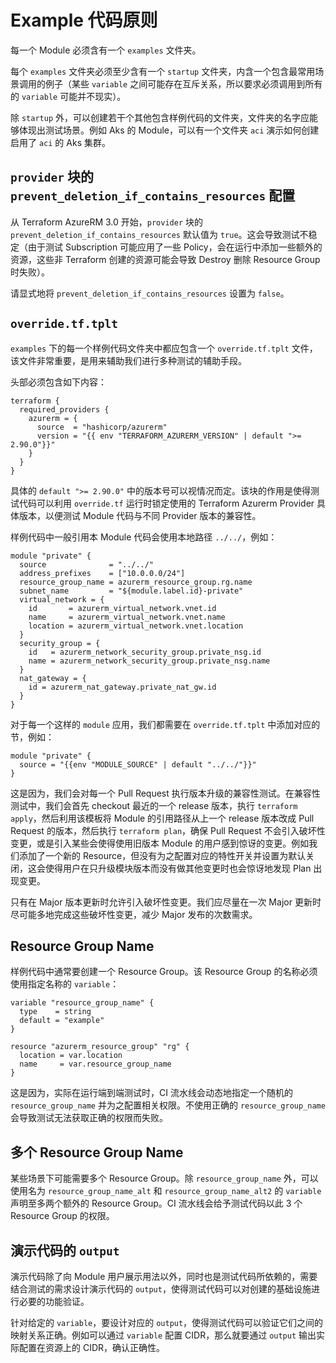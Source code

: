 # Example 代码原则

每一个 Module 必须含有一个 `examples` 文件夹。

每个 `examples` 文件夹必须至少含有一个 `startup` 文件夹，内含一个包含最常用场景调用的例子（某些 `variable` 之间可能存在互斥关系，所以要求必须调用到所有的 `variable` 可能并不现实）。

除 `startup` 外，可以创建若干个其他包含样例代码的文件夹，文件夹的名字应能够体现出测试场景。例如 Aks 的 Module，可以有一个文件夹 `aci` 演示如何创建启用了 `aci` 的 Aks 集群。

## `provider` 块的 `prevent_deletion_if_contains_resources` 配置

从 Terraform AzureRM 3.0 开始，`provider` 块的 `prevent_deletion_if_contains_resources` 默认值为 `true`。这会导致测试不稳定（由于测试 Subscription 可能应用了一些 Policy，会在运行中添加一些额外的资源，这些非 Terraform 创建的资源可能会导致 Destroy 删除 Resource Group 时失败）。

请显式地将 `prevent_deletion_if_contains_resources` 设置为 `false`。

## `override.tf.tplt`

`examples` 下的每一个样例代码文件夹中都应包含一个 `override.tf.tplt` 文件，该文件非常重要，是用来辅助我们进行多种测试的辅助手段。

头部必须包含如下内容：

```hcl
terraform {
  required_providers {
    azurerm = {
      source  = "hashicorp/azurerm"
      version = "{{ env "TERRAFORM_AZURERM_VERSION" | default ">= 2.90.0"}}"
    }
  }
}
```

具体的 `default ">= 2.90.0"` 中的版本号可以视情况而定。该块的作用是使得测试代码可以利用 `override.tf` 运行时锁定使用的 Terraform Azurerm Provider 具体版本，以便测试 Module 代码与不同 Provider 版本的兼容性。

样例代码中一般引用本 Module 代码会使用本地路径 `../../`，例如：

```hcl
module "private" {
  source              = "../../"
  address_prefixes    = ["10.0.0.0/24"]
  resource_group_name = azurerm_resource_group.rg.name
  subnet_name         = "${module.label.id}-private"
  virtual_network = {
    id       = azurerm_virtual_network.vnet.id
    name     = azurerm_virtual_network.vnet.name
    location = azurerm_virtual_network.vnet.location
  }
  security_group = {
    id   = azurerm_network_security_group.private_nsg.id
    name = azurerm_network_security_group.private_nsg.name
  }
  nat_gateway = {
    id = azurerm_nat_gateway.private_nat_gw.id
  }
}
```

对于每一个这样的 `module` 应用，我们都需要在 `override.tf.tplt` 中添加对应的节，例如：

```hcl
module "private" {
  source = "{{env "MODULE_SOURCE" | default "../../"}}"
}
```

这是因为，我们会对每一个 Pull Request 执行版本升级的兼容性测试。在兼容性测试中，我们会首先 checkout 最近的一个 release 版本，执行 `terraform apply`，然后利用该模板将 Module 的引用路径从上一个 release 版本改成 Pull Request 的版本，然后执行 `terraform plan`，确保 Pull Request 不会引入破坏性变更，或是引入某些会使得使用旧版本 Module 的用户感到惊讶的变更。例如我们添加了一个新的 Resource，但没有为之配置对应的特性开关并设置为默认关闭，这会使得用户在只升级模块版本而没有做其他变更时也会惊讶地发现 Plan 出现变更。

只有在 Major 版本更新时允许引入破坏性变更。我们应尽量在一次 Major 更新时尽可能多地完成这些破坏性变更，减少 Major 发布的次数需求。

## Resource Group Name

样例代码中通常要创建一个 Resource Group。该 Resource Group 的名称必须使用指定名称的 `variable`：

```hcl
variable "resource_group_name" {
  type    = string
  default = "example"
}

resource "azurerm_resource_group" "rg" {
  location = var.location
  name     = var.resource_group_name
}
```

这是因为，实际在运行端到端测试时，CI 流水线会动态地指定一个随机的 `resource_group_name` 并为之配置相关权限。不使用正确的 `resource_group_name` 会导致测试无法获取正确的权限而失败。

## 多个 Resource Group Name

某些场景下可能需要多个 Resource Group。除 `resource_group_name` 外，可以使用名为 `resource_group_name_alt` 和 `resource_group_name_alt2` 的 `variable` 声明至多两个额外的 Resource Group。CI 流水线会给予测试代码以此 3 个 Resource Group 的权限。

## 演示代码的 `output`

演示代码除了向 Module 用户展示用法以外，同时也是测试代码所依赖的，需要结合测试的需求设计演示代码的 `output`，使得测试代码可以对创建的基础设施进行必要的功能验证。

针对给定的 `variable`，要设计对应的 `output`，使得测试代码可以验证它们之间的映射关系正确。例如可以通过 `variable` 配置 CIDR，那么就要通过 `output` 输出实际配置在资源上的 CIDR，确认正确性。

